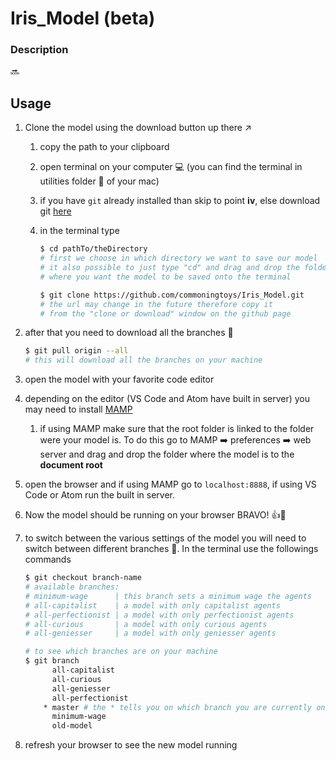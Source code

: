 # Iris_Model (beta)

### Description

🔜

## Usage

1. Clone the model using the download button up there ↗️

   1. copy the path to your clipboard

   2. open terminal on your computer 💻 (you can find the terminal in utilities folder 📁 of your mac)

   3. if you have `git` already installed than skip to point __iv__, else download git [here](https://git-scm.com/download/mac)

   4. in the terminal type

      ```bash
      $ cd pathTo/theDirectory
      # first we choose in which directory we want to save our model
      # it also possible to just type "cd" and drag and drop the folder
      # where you want the model to be saved onto the terminal
      
      $ git clone https://github.com/commoningtoys/Iris_Model.git
      # the url may change in the future therefore copy it
      # from the "clone or download" window on the github page
      ```

2. after that you need to download all the branches 🎋

   ```bash
   $ git pull origin --all
   # this will download all the branches on your machine
   ```

3. open the model with your favorite code editor

4. depending on the editor (VS Code and Atom have built in server) you may need to install [MAMP](https://www.mamp.info/en/downloads/#mac)

   1. if using MAMP make sure that the root folder is linked to the folder were your model is. To do this go to MAMP ➡️ preferences ➡️ web server and drag and drop the folder where the model is to the __document root__

5. open the browser  and if using MAMP go to `localhost:8888`, if using VS Code or Atom run the built in server. 

6. Now the model should be running  on your browser BRAVO! 👍👏 

7. to switch between the various settings of the model you will need to switch between different branches 🎋. In the terminal use the followings commands

   ```bash
   $ git checkout branch-name
   # available branches:
   # minimum-wage      | this branch sets a minimum wage the agents
   # all-capitalist    | a model with only capitalist agents
   # all-perfectionist | a model with only perfectionist agents
   # all-curious       | a model with only curious agents
   # all-geniesser     | a model with only geniesser agents
   
   # to see which branches are on your machine
   $ git branch
         all-capitalist
         all-curious
         all-geniesser
         all-perfectionist
       * master # the * tells you on which branch you are currently on
         minimum-wage
         old-model
   ```

8. refresh your browser to see the new model running
